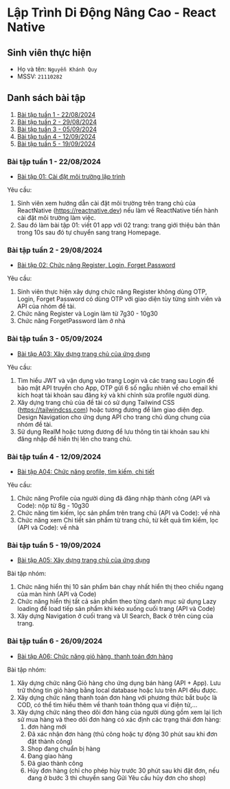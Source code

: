 # Lập Trình Di Động Nâng Cao - React Native

## Sinh viên thực hiện

- Họ và tên: `Nguyễn Khánh Quy`
- MSSV: `21110282`

## Danh sách bài tập

1. [Bài tập tuần 1 - 22/08/2024](#bài-tập-tuần-1---22082024)
1. [Bài tập tuần 2 - 29/08/2024](#bài-tập-tuần-2---29082024)
1. [Bài tập tuần 3 - 05/09/2024](#bài-tập-tuần-3---05092024)
1. [Bài tập tuần 4 - 12/09/2024](#bài-tập-tuần-4---12092024)
1. [Bài tập tuần 5 - 19/09/2024](#bài-tập-tuần-5---19092024)

### Bài tập tuần 1 - 22/08/2024

- [Bài tập 01: Cài đặt môi trường lập trình](https://github.com/nguyenkhanhquy/baitap01-22-08-2024)

Yêu cầu:

1. Sinh viên xem hướng dẫn cài đặt môi trường trên trang chủ của ReactNative (<https://reactnative.dev>) nếu làm về ReactNative tiến hành cài đặt môi trường làm việc.
1. Sau đó làm bài tập 01: viết 01 app với 02 trang: trang giới thiệu bản thân trong 10s sau đó tự chuyển sang trang Homepage.

### Bài tập tuần 2 - 29/08/2024

- [Bài tập 02: Chức năng Register, Login, Forget Password](https://github.com/nguyenkhanhquy/baitap02-29-08-2024)

Yêu cầu:

1. Sinh viên thực hiện xây dựng chức năng Register không dùng OTP, Login, Forget Password có dùng OTP với giao diện tùy từng sinh viên và API của nhóm đề tài.
1. Chức năng Register và Login làm từ 7g30 - 10g30
1. Chức năng ForgetPassword làm ở nhà

### Bài tập tuần 3 - 05/09/2024

- [Bài tập A03: Xây dựng trang chủ của ứng dụng](https://github.com/nguyenkhanhquy/react-native/tree/main/21110282_NguyenKhanhQuy)

Yêu cầu:

1. Tìm hiểu JWT và vận dụng vào trang Login và các trang sau Login để bảo mật API truyền cho App, OTP gửi 6 số ngẫu nhiên về cho email khi kích hoạt tài khoản sau đăng ký và khi chỉnh sửa profile người dùng.
1. Xây dựng trang chủ của đề tài có sử dụng Tailwind CSS (<https://tailwindcss.com>) hoặc tương đương để làm giao diện đẹp. Design Navigation cho ứng dụng API cho trang chủ dùng chung của nhóm đề tài.
1. Sử dụng RealM hoặc tương đương để lưu thông tin tài khoản sau khi đăng nhập để hiển thị lên cho trang chủ.

### Bài tập tuần 4 - 12/09/2024

- [Bài tập A04: Chức năng profile, tìm kiếm, chi tiết](https://github.com/nguyenkhanhquy/react-native/tree/main/21110282_NguyenKhanhQuy)

Yêu cầu:

1. Chức năng Profile của người dùng đã đăng nhập thành công (API và Code): nộp từ 8g - 10g30
1. Chức năng tìm kiếm, lọc sản phẩm trên trang chủ (API và Code): về nhà
1. Chức năng xem Chi tiết sản phẩm từ trang chủ, từ kết quả tìm kiếm, lọc (API và Code): về nhà

### Bài tập tuần 5 - 19/09/2024

- [Bài tập A05: Xây dựng trang chủ của ứng dụng](https://github.com/nguyenkhanhquy/react-native/tree/main/21110282_NguyenKhanhQuy)

Bài tập nhóm:

1. Chức năng hiển thị 10 sản phẩm bán chạy nhất hiển thị theo chiều ngang của màn hình (API và Code)
1. Chức năng hiển thị tất cả sản phẩm theo từng danh mục sử dụng Lazy loading để load tiếp sản phẩm khi kéo xuống cuối trang (API và Code)
1. Xây dựng Navigation ở cuối trang và UI Search, Back ở trên cùng của trang.

### Bài tập tuần 6 - 26/09/2024

- [Bài tập A06: Chức năng giỏ hàng, thanh toán đơn hàng](https://github.com/nguyenkhanhquy/react-native/tree/main/21110282_NguyenKhanhQuy)

Bài tập nhóm:

1. Xây dựng chức năng Giỏ hàng cho ứng dụng bán hàng (API + App). Lưu trữ thông tin giỏ hàng bằng local database hoặc lưu trên API đều được.
1. Xây dựng chức năng thanh toán đơn hàng với phương thức bắt buộc là COD, có thể tìm hiểu thêm về thanh toán thông qua ví điện tử,...
1. Xây dựng chức năng theo dõi đơn hàng của người dùng gồm xem lại lịch sử mua hàng và theo dõi đơn hàng có xác định các trạng thái đơn hàng:  
    1. đơn hàng mới
    2. Đã xác nhận đơn hàng (thủ công hoặc tự động 30 phút sau khi đơn đặt thành công)
    3. Shop đang chuẩn bị hàng
    4. Đang giao hàng
    5. Đã giao thành công
    6. Hủy đơn hàng (chỉ cho phép hủy trước 30 phút sau khi đặt đơn, nếu đang ở bước 3 thì chuyển sang Gửi Yêu cầu hủy đơn cho shop)

